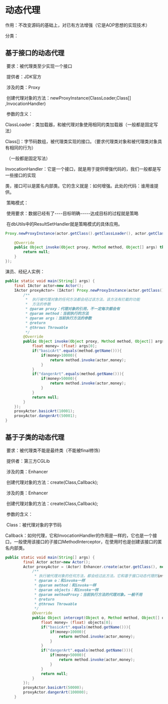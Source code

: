 # 动态代理 

作用：不改变源码的基础上，对已有方法增强（它是AOP思想的实现技术）

分类：

## 基于接口的动态代理

​		要求：被代理类至少实现一个接口 

​		提供者：JDK官方

​		涉及的类：Proxy

​	创建代理对象的方法：newProxyInstance(ClassLoader,Class[] ,InvocationHandler)

​		参数的含义：

​			ClassLoader：类加载器，和被代理对象使用相同的类加载器（一般都是固定写法）

​			Class[]：字节码数组，被代理类实现的接口。（要求代理类对象和被代理类对象具有相同的行为）

​					（一般都是固定写法）

​			InvocationHandler：它是一个接口，就是用于提供增强代码的，我们一般都是写一些接口的实现

​			类，接口可以是匿名内部类。它的含义就是：如何增强。此处的代码：谁用谁提供。

​		策略模式：

​			使用要求：数据已经有了----目标明确-----达成目标的过程就是策略

​			在dbUtils中的ResultSetHandler就是策略模式的具体应用。

```java
Proxy.newProxyInstance(actor.getClass().getClassLoader(), actor.getClass().getInterfaces(),new InvocationHandler() {
    
    @Override
    public Object invoke(Object proxy, Method method, Object[] args) throws Throwable {
        return null;
    }
});
```

演员、经纪人实例：

```java
public static void main(String[] args) {
    final IActor actor=new Actor();
    IActor proxyActor= (IActor) Proxy.newProxyInstance(actor.getClass().getClassLoader(), actor.getClass().getInterfaces(),new InvocationHandler() {
        /**
         *  执行被代理对象的任何方法都会经过该方法，该方法有拦截的功能
         *  方法的参数
         * @param proxy：代理对象的引用，不一定每次都会有
         * @param method：当前执行的方法
         * @param args：当前执行方法的参数
         * @return
         * @throws Throwable
         */
        @Override
        public Object invoke(Object proxy, Method method, Object[] args) throws Throwable {
            float money= (float) args[0];
            if("basicArt".equals(method.getName())){
                if(money>10000){
                    return method.invoke(actor,money);
                }
            }
            if("dangerArt".equals(method.getName())){
                if(money>50000){
                    return method.invoke(actor,money);
                }
            }
            return null;
        }
    });
    proxyActor.basicArt(10001);
    proxyActor.dangerArt(50001);
}
```

## 基于子类的动态代理

​	要求：被代理类不能是最终类（不能被final修饰）

​	提供者：第三方CGLib

​	涉及的类：Enhancer

​	创建代理对象的方法：create(Class,Callback);

​	涉及的类：Enhancer

​	创建代理对象的方法：create(Class,Callback);

​	参数的含义：

​		Class：被代理对象的字节码

​		Callback：如何代理，它和InvocationHandler的作用是一样的，它也是一个接口，一般使用该接口的子接口MethodInterceptor，在使用时也是创建该接口的匿名内部类。

```java
public static void main(String[] args) {
        final Actor actor=new Actor();
        Actor proxyActor = (Actor) Enhancer.create(actor.getClass(), new MethodInterceptor() {
            /**
             * 执行被代理对象的任何方法，都会经过此方法。它和基于接口动态代理的invoke方法的作用是一模一样的
             * @param o：和invoke一样
             * @param method：和invoke一样
             * @param objects：和invoke一样
             * @param methodProxy：当前执行方法的代理对象。一般不用
             * @return
             * @throws Throwable
             */
            @Override
            public Object intercept(Object o, Method method, Object[] objects, MethodProxy methodProxy) throws Throwable {
                float money= (float) objects[0];
                if("basicArt".equals(method.getName())){
                    if(money>10000){
                        return method.invoke(actor,money);
                    }
                }
                if("dangerArt".equals(method.getName())){
                    if(money>50000){
                        return method.invoke(actor,money);
                    }
                }
                return null;
            }
        });
        proxyActor.basicArt(50000);
        proxyActor.dangerArt(100000);
    }
```

​			
